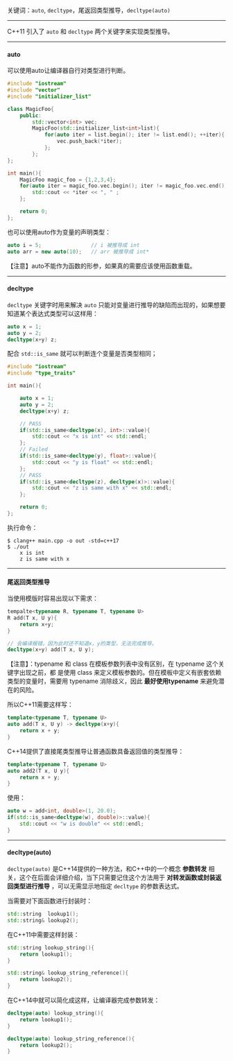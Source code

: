 
关键词：`auto`, `decltype`，尾返回类型推导，`decltype(auto)`

---

C++11 引入了 `auto` 和 `decltype` 两个关键字来实现类型推导。

----

#### auto

可以使用auto让编译器自行对类型进行判断。

```cpp
#include "iostream"
#include "vector"
#include "initializer_list"

class MagicFoo{
    public:
        std::vector<int> vec;
        MagicFoo(std::initializer_list<int>list){
            for(auto iter = list.begin(); iter != list.end(); ++iter){
                vec.push_back(*iter);
            };
        };
};

int main(){
    MagicFoo magic_foo = {1,2,3,4};
    for(auto iter = magic_foo.vec.begin(); iter != magic_foo.vec.end(); ++iter){
        std::cout << *iter << ", " ;
    };

    return 0;
};
```

也可以使用auto作为变量的声明类型：

```cpp
auto i = 5;                // i 被推导成 int
auto arr = new auto(10);   // arr 被推导成 int*
```

【注意】auto不能作为函数的形参，如果真的需要应该使用函数重载。

----
#### decltype

`decltype` 关键字时用来解决 `auto` 只能对变量进行推导的缺陷而出现的，如果想要知道某个表达式类型可以这样用：
```cpp
auto x = 1;
auto y = 2;
decltype(x+y) z;
```

配合 `std::is_same` 就可以判断连个变量是否类型相同；
```cpp
#include "iostream"
#include "type_traits"

int main(){

    auto x = 1;
    auto y = 2;
    decltype(x+y) z;

	// PASS
    if(std::is_same<decltype(x), int>::value){
        std::cout << "x is int" << std::endl;
    };
    // Failed
    if(std::is_same<decltype(y), float>::value){
        std::cout << "y is float" << std::endl;
    };
    // PASS
    if(std::is_same<decltype(z), decltype(x)>::value){
        std::cout << "z is same with x" << std::endl;
    };

    return 0;
};
```

执行命令：
```shell
$ clang++ main.cpp -o out -std=c++17
$ ./out
	x is int
	z is same with x
```

---

#### 尾返回类型推导

当使用模版时容易出现以下需求：
```cpp
tempalte<typename R, typename T, typename U>
R add(T x, U y){
	return x+y;
}

// 会编译报错，因为此时还不知道x，y的类型，无法完成推导。
decltype(x+y) add(T x, U y);
```

【注意】：typename 和 class 在模板参数列表中没有区别，在 typename 这个关键字出现之前，都 是使用 class 来定义模板参数的。但在模板中定义有嵌套依赖类型的变量时，需要用 typename 消除歧义，因此  **最好使用typename** 来避免潜在的风险。

所以C++11需要这样写：
```cpp
template<typename T, typename U>
auto add(T x, U y) -> decltype(x+y){
	return x + y;
}
```

C++14提供了直接尾类型推导让普通函数具备返回值的类型推导：
```cpp
template<typename T, typename U>
auto add2(T x, U y){
	return x + y;
}
```

使用：
```cpp
auto w = add<int, double>(1, 20.0);
if(std::is_same<decltype(w), double)>::value){
	std::cout << "w is double" << std::endl;
}
```

----

#### decltype(auto)

`decltype(auto)` 是C++14提供的一种方法，和C++中的一个概念 **参数转发** 相关，这个在后面会详细介绍，当下只需要记住这个方法用于 **对转发函数或封装返回类型进行推导** ，可以无需显示地指定 `decltype` 的参数表达式。

当需要对下面函数进行封装时：
```cpp
std::string  lookup1();
std::string& lookup2();
```

在C++11中需要这样封装：
```cpp
std::string lookup_string(){
	return lookup1();
}

std::string& lookup_string_reference(){
	return lookup2();
}
```

在C++14中就可以简化成这样，让编译器完成参数转发：
```cpp
decltype(auto) lookup_string(){
	return lookup1();
}

decltype(auto) lookup_string_reference(){
	return lookup2();
}
```
